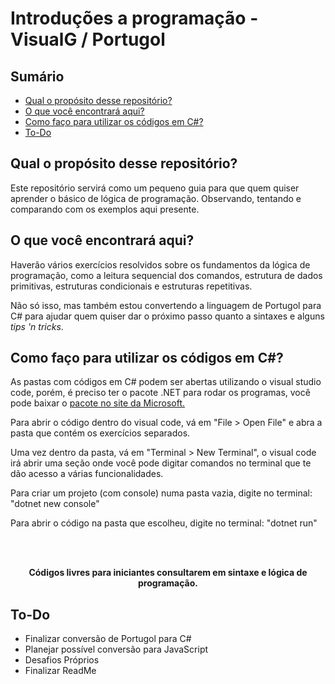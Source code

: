 <h1> Introduções a programação - VisualG / Portugol </h1>

<h2 id="sumario"> Sumário </h2>
<ul>
  <li><a href="#repo1"> Qual o propósito desse repositório?</a></li>
  <li><a href="#repo2"> O que você encontrará aqui?</a></li>
  <li><a href="#csharp"> Como faço para utilizar os códigos em C#?</a></li>
  <li><a href="#todo"> To-Do</a></li>
</ul>
  
<h2 id="repo1"> Qual o propósito desse repositório? </h2>

<p>Este repositório servirá como um pequeno guia para que quem quiser aprender o básico de lógica de programação. Observando, tentando e comparando com os exemplos aqui presente.</p>

<h2 id="repo2"> O que você encontrará aqui? </h2>

<p>Haverão vários exercícios resolvidos sobre os fundamentos da lógica de programação, como a leitura sequencial dos comandos, estrutura de dados primitivas, estruturas condicionais e estruturas repetitivas.</p>
<p>Não só isso, mas também estou convertendo a linguagem de Portugol para C# para ajudar quem quiser dar o próximo passo quanto a sintaxes e alguns <i> tips 'n tricks</i>.</p>

<h2 id="csharp"> Como faço para utilizar os códigos em C#? </h2>
<p> As pastas com códigos em C# podem ser abertas utilizando o visual studio code, porém, é preciso ter o pacote .NET para rodar os programas, você pode baixar o <a href="https://dotnet.microsoft.com/en-us/download" target="_blank">pacote no site da Microsoft.</a></p>

<p>Para abrir o código dentro do visual code, vá em "File > Open File" e abra a pasta que contém os exercícios separados.</p>
<p>Uma vez dentro da pasta, vá em "Terminal > New Terminal", o visual code irá abrir uma seção onde você pode digitar comandos no terminal que te dão acesso a várias funcionalidades.</p>
<p>Para criar um projeto (com console) numa pasta vazia, digite no terminal: "dotnet new console"</p>
<p>Para abrir o código na pasta que escolheu, digite no terminal: "dotnet run"</p>

<br>
<br/>
<p align="center"><b>Códigos livres para iniciantes consultarem em sintaxe e lógica de programação.</b></p>

<h2 id="todo"> To-Do </h2>
<ul>
  <li>Finalizar conversão de Portugol para C#</li>
  <li>Planejar possível conversão para JavaScript</li>
  <li>Desafios Próprios</li>
  <li>Finalizar ReadMe</li>
</ul>
